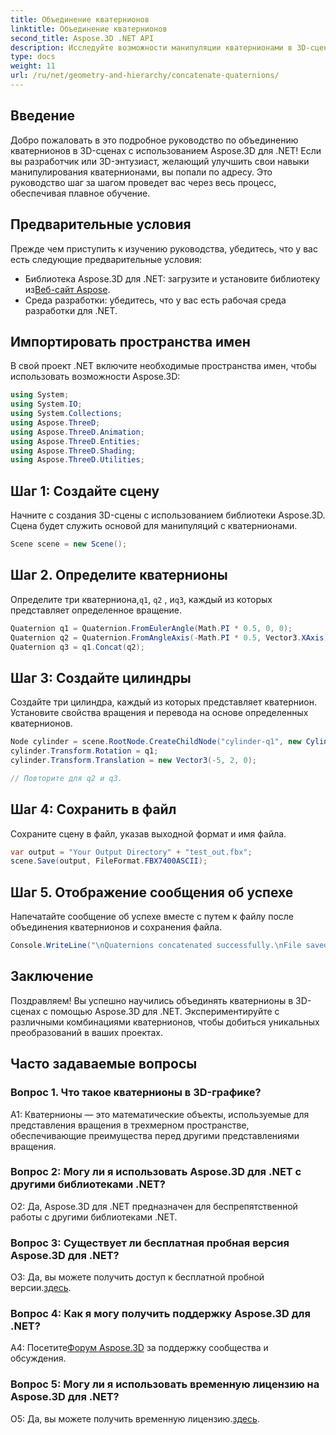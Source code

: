 ```yaml
---
title: Объединение кватернионов
linktitle: Объединение кватернионов
second_title: Aspose.3D .NET API
description: Исследуйте возможности манипуляции кватернионами в 3D-сценах с помощью Aspose.3D для .NET. Научитесь шаг за шагом объединять кватернионы для иммерсивных преобразований.
type: docs
weight: 11
url: /ru/net/geometry-and-hierarchy/concatenate-quaternions/
---
```

## Введение

Добро пожаловать в это подробное руководство по объединению кватернионов в 3D-сценах с использованием Aspose.3D для .NET! Если вы разработчик или 3D-энтузиаст, желающий улучшить свои навыки манипулирования кватернионами, вы попали по адресу. Это руководство шаг за шагом проведет вас через весь процесс, обеспечивая плавное обучение.

## Предварительные условия

Прежде чем приступить к изучению руководства, убедитесь, что у вас есть следующие предварительные условия:

-  Библиотека Aspose.3D для .NET: загрузите и установите библиотеку из[Веб-сайт Aspose](https://releases.aspose.com/3d/net/).
- Среда разработки: убедитесь, что у вас есть рабочая среда разработки для .NET.

## Импортировать пространства имен

В свой проект .NET включите необходимые пространства имен, чтобы использовать возможности Aspose.3D:

```csharp
using System;
using System.IO;
using System.Collections;
using Aspose.ThreeD;
using Aspose.ThreeD.Animation;
using Aspose.ThreeD.Entities;
using Aspose.ThreeD.Shading;
using Aspose.ThreeD.Utilities;
```

## Шаг 1: Создайте сцену

Начните с создания 3D-сцены с использованием библиотеки Aspose.3D. Сцена будет служить основой для манипуляций с кватернионами.

```csharp
Scene scene = new Scene();
```

## Шаг 2. Определите кватернионы

 Определите три кватерниона,`q1`, `q2` , и`q3`, каждый из которых представляет определенное вращение.

```csharp
Quaternion q1 = Quaternion.FromEulerAngle(Math.PI * 0.5, 0, 0);
Quaternion q2 = Quaternion.FromAngleAxis(-Math.PI * 0.5, Vector3.XAxis);
Quaternion q3 = q1.Concat(q2);
```

## Шаг 3: Создайте цилиндры

Создайте три цилиндра, каждый из которых представляет кватернион. Установите свойства вращения и перевода на основе определенных кватернионов.

```csharp
Node cylinder = scene.RootNode.CreateChildNode("cylinder-q1", new Cylinder(0.1, 1, 2));
cylinder.Transform.Rotation = q1;
cylinder.Transform.Translation = new Vector3(-5, 2, 0);

// Повторите для q2 и q3.
```

## Шаг 4: Сохранить в файл

Сохраните сцену в файл, указав выходной формат и имя файла.

```csharp
var output = "Your Output Directory" + "test_out.fbx";
scene.Save(output, FileFormat.FBX7400ASCII);
```

## Шаг 5. Отображение сообщения об успехе

Напечатайте сообщение об успехе вместе с путем к файлу после объединения кватернионов и сохранения файла.

```csharp
Console.WriteLine("\nQuaternions concatenated successfully.\nFile saved at " + output);
```

## Заключение

Поздравляем! Вы успешно научились объединять кватернионы в 3D-сценах с помощью Aspose.3D для .NET. Экспериментируйте с различными комбинациями кватернионов, чтобы добиться уникальных преобразований в ваших проектах.

## Часто задаваемые вопросы

### Вопрос 1. Что такое кватернионы в 3D-графике?

A1: Кватернионы — это математические объекты, используемые для представления вращения в трехмерном пространстве, обеспечивающие преимущества перед другими представлениями вращения.

### Вопрос 2: Могу ли я использовать Aspose.3D для .NET с другими библиотеками .NET?

О2: Да, Aspose.3D для .NET предназначен для беспрепятственной работы с другими библиотеками .NET.

### Вопрос 3: Существует ли бесплатная пробная версия Aspose.3D для .NET?

О3: Да, вы можете получить доступ к бесплатной пробной версии.[здесь](https://releases.aspose.com/).

### Вопрос 4: Как я могу получить поддержку Aspose.3D для .NET?

 А4: Посетите[Форум Aspose.3D](https://forum.aspose.com/c/3d/18) за поддержку сообщества и обсуждения.

### Вопрос 5: Могу ли я использовать временную лицензию на Aspose.3D для .NET?

 О5: Да, вы можете получить временную лицензию.[здесь](https://purchase.aspose.com/temporary-license/).